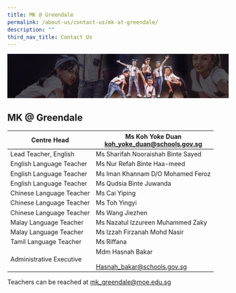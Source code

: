 ```yaml
---
title: MK @ Greendale
permalink: /about-us/contact-us/mk-at-greendale/
description: ""
third_nav_title: Contact Us
---
```

![](/images/About%20Us/subbanner1.jpg)

## **MK @ Greendale**

<table>
<thead>
  <tr>
    <th>Centre Head</th>
    <th>Ms Koh Yoke Duan<br><a href="mailto:koh_yoke_duan@schools.gov.sg">koh_yoke_duan@schools.gov.sg</a><br></th>
  </tr>
</thead>
<tbody>
  <tr>
    <td>Lead Teacher, English</td>
    <td>Ms Sharifah Nooraishah Binte Sayed</td>
  </tr>
  <tr>
    <td>English Language Teacher</td>
    <td>Ms Nur Refah Binte Haa-meed</td>
  </tr>
  <tr>
    <td>English Language Teacher </td>
    <td>Ms Iman Khannam D/O Mohamed Feroz </td>
  </tr>
  <tr>
    <td>English Language Teacher </td>
    <td>Ms Qudsia Binte Juwanda </td>
  </tr>
  <tr>
    <td>Chinese Language Teacher</td>
    <td>Ms Cai Yiping </td>
  </tr>
  <tr>
    <td>Chinese Language Teacher</td>
    <td>Ms Toh Yingyi </td>
  </tr>
  <tr>
    <td>Chinese Language Teacher</td>
    <td>Ms Wang Jiezhen </td>
  </tr>
  <tr>
    <td>Malay Language Teacher</td>
    <td>Ms Nazatul Izzureen Muhammed Zaky</td>
  </tr>
  <tr>
    <td>Malay Language Teacher</td>
    <td>Ms Izzah Firzanah Mohd Nasir </td>
  </tr>
  <tr>
    <td>Tamil Language Teacher</td>
    <td>Ms Riffana </td>
  </tr>
  <tr>
    <td>Administrative Executive </td>
    <td>Mdm Hasnah Bakar<br><br><a href="mailto:Hasnah_bakar@schools.gov.sg">Hasnah_bakar@schools.gov.sg</a> </td>
  </tr>
</tbody>
</table>

Teachers can be reached at [mk\_greendale@moe.edu.sg](mailto:mk_greendale@moe.edu.sg)